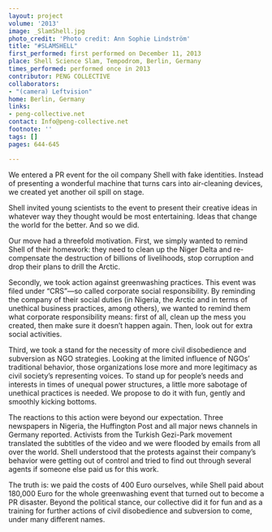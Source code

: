 ```yaml
---
layout: project
volume: '2013'
image: _SlamShell.jpg
photo_credit: 'Photo credit: Ann Sophie Lindström'
title: "#SLAMSHELL"
first_performed: first performed on December 11, 2013
place: Shell Science Slam, Tempodrom, Berlin, Germany
times_performed: performed once in 2013
contributor: PENG COLLECTIVE
collaborators:
- "(camera) Leftvision"
home: Berlin, Germany
links:
- peng-collective.net
contact: Info@peng-collective.net
footnote: ''
tags: []
pages: 644-645

---
```


We entered a PR event for the oil company Shell with fake identities. Instead of presenting a wonderful machine that turns cars into air-cleaning devices, we created yet another oil spill on stage.

Shell invited young scientists to the event to present their creative ideas in whatever way they thought would be most entertaining. Ideas that change the world for the better. And so we did.

Our move had a threefold motivation. First, we simply wanted to remind Shell of their homework: they need to clean up the Niger Delta and re-compensate the destruction of billions of livelihoods, stop corruption and drop their plans to drill the Arctic.

Secondly, we took action against greenwashing practices. This event was filed under “CRS”—so called corporate social responsibility. By reminding the company of their social duties (in Nigeria, the Arctic and in terms of unethical business practices, among others), we wanted to remind them what corporate responsibility means: first of all, clean up the mess you created, then make sure it doesn’t happen again. Then, look out for extra social activities.

Third, we took a stand for the necessity of more civil disobedience and subversion as NGO strategies. Looking at the limited influence of NGOs’ traditional behavior, those organizations lose more and more legitimacy as civil society’s representing voices. To stand up for people’s needs and interests in times of unequal power structures, a little more sabotage of unethical practices is needed. We propose to do it with fun, gently and smoothly kicking bottoms.

The reactions to this action were beyond our expectation. Three newspapers in Nigeria, the Huffington Post and all major news channels in Germany reported. Activists from the Turkish Gezi-Park movement translated the subtitles of the video and we were flooded by emails from all over the world. Shell understood that the protests against their company’s behavior were getting out of control and tried to find out through several agents if someone else paid us for this work.

The truth is: we paid the costs of 400 Euro ourselves, while Shell paid about 180,000 Euro for the whole greenwashing event that turned out to become a PR disaster. Beyond the political stance, our collective did it for fun and as a training for further actions of civil disobedience and subversion to come, under many different names.

